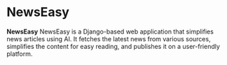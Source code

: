 # NewsEasy
**NewsEasy**  NewsEasy is a Django-based web application that simplifies news articles using AI. It fetches the latest news from various sources, simplifies the content for easy reading, and publishes it on a user-friendly platform.
